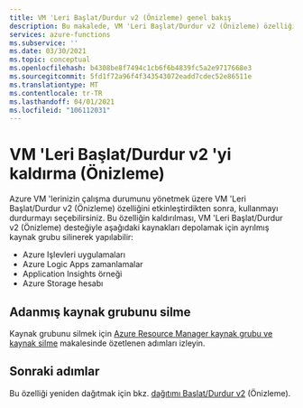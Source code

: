 ```yaml
---
title: VM 'Leri Başlat/Durdur v2 (Önizleme) genel bakış
description: Bu makalede, VM 'Leri Başlat/Durdur v2 (Önizleme) özelliğinin nasıl kaldırılacağı açıklanır.
services: azure-functions
ms.subservice: ''
ms.date: 03/30/2021
ms.topic: conceptual
ms.openlocfilehash: b4308be8f7494c1cb6f6b4839fc5a2e9717668e3
ms.sourcegitcommit: 5fd1f72a96f4f343543072eadd7cdec52e86511e
ms.translationtype: MT
ms.contentlocale: tr-TR
ms.lasthandoff: 04/01/2021
ms.locfileid: "106112031"
---
```

# <a name="how-to-remove-startstop-vms-v2-preview"></a>VM 'Leri Başlat/Durdur v2 'yi kaldırma (Önizleme)

Azure VM 'lerinizin çalışma durumunu yönetmek üzere VM 'Leri Başlat/Durdur v2 (Önizleme) özelliğini etkinleştirdikten sonra, kullanmayı durdurmayı seçebilirsiniz. Bu özelliğin kaldırılması, VM 'Leri Başlat/Durdur v2 (Önizleme) desteğiyle aşağıdaki kaynakları depolamak için ayrılmış kaynak grubu silinerek yapılabilir:

- Azure Işlevleri uygulamaları
- Azure Logic Apps zamanlamalar
- Application Insights örneği
- Azure Storage hesabı

## <a name="delete-the-dedicated-resource-group"></a>Adanmış kaynak grubunu silme

Kaynak grubunu silmek için [Azure Resource Manager kaynak grubu ve kaynak silme](../../azure-resource-manager/management/delete-resource-group.md) makalesinde özetlenen adımları izleyin.

## <a name="next-steps"></a>Sonraki adımlar

Bu özelliği yeniden dağıtmak için bkz. [dağıtımı Başlat/Durdur v2](deploy.md) (Önizleme).